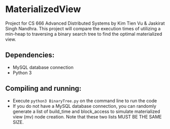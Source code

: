 # MaterializedView
Project for CS 666 Advanced Distributed Systems by Kim Tien Vu & Jaskirat Singh Nandhra. This project will compare the execution times of utilizing a min-heap to traversing a binary search tree to find the optimal materialized view.

## Dependencies:
* MySQL database connection
* Python 3

## Compiling and running:
* Execute `python3 BinaryTree.py` on the command line to run the code
* If you do not have a MySQL database connection, you can randomly generate a list of build_time and block_access to simulate materialized view (mv) node creation. Note that these two lists MUST BE THE SAME SIZE.
